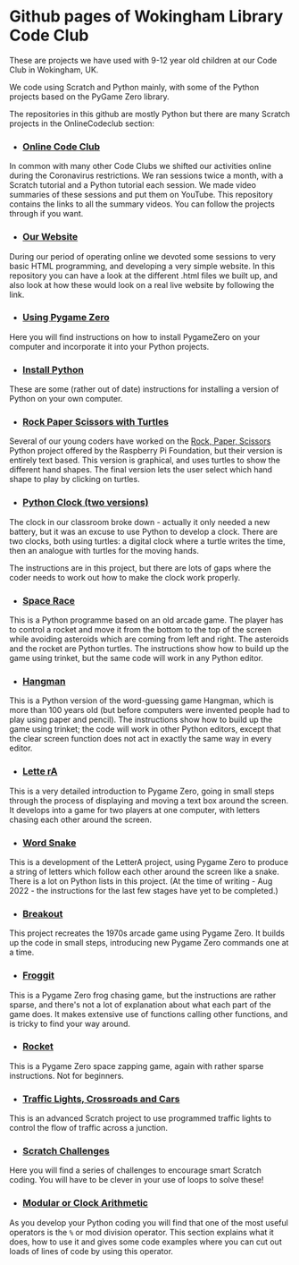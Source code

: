 # Github pages of Wokingham Library Code Club

These are projects we have used with 9-12 year old children at our Code Club in Wokingham, UK.

We code using Scratch and Python mainly, with some of the Python projects based on the PyGame Zero library.

The repositories in this github are mostly Python but there are many Scratch projects in the OnlineCodeclub section:

* ### [Online Code Club](https://github.com/WokLibCodeClub/OnlineCodeclub) 

In common with many other Code Clubs we shifted our activities online during the Coronavirus restrictions. We ran sessions twice a month, with a Scratch tutorial and a Python tutorial each session. We made video summaries of these sessions and put them on YouTube. This repository contains the links to all the summary videos. You can follow the projects through if you want.

* ### [Our Website](https://github.com/WokLibCodeClub/OurWebsite) 

During our period of operating online we devoted some sessions to very basic HTML programming, and developing a very simple website. In this repository you can have a look at the different .html files we built up, and also look at how these would look on a real live website by following the link.

* ### [Using Pygame Zero](https://github.com/WokLibCodeClub/Using-Pygame-Zero) 

Here you will find instructions on how to install PygameZero on your computer and incorporate it into your Python projects.

* ### [Install Python](https://github.com/WokLibCodeClub/Install-Python) 

These are some (rather out of date) instructions for installing a version of Python on your own computer.

* ### [Rock Paper Scissors with Turtles](https://github.com/WokLibCodeClub/Rock-Paper-Scissors-with-Turtles) 

Several of our young coders have worked on the [Rock, Paper, Scissors](https://projects.raspberrypi.org/en/projects/rock-paper-scissors) Python project offered by the Raspberry Pi Foundation, but their version is entirely text based. This version is graphical, and uses turtles to show the different hand shapes. The final version lets the user select which hand shape to play by clicking on turtles. 

* ### [Python Clock (two versions)](https://github.com/WokLibCodeClub/Python-Clock) 

The clock in our classroom broke down - actually it only needed a new battery, but it was an excuse to use Python to develop a clock. There are two clocks, both using turtles: a digital clock where a turtle writes the time, then an analogue with turtles for the moving hands.

The instructions are in this project, but there are lots of gaps where the coder needs to work out how to make the clock work properly.

* ### [Space Race](https://github.com/WokLibCodeClub/SpaceRace)

This is a Python programme based on an old arcade game. The player has to control a rocket and move it from the bottom to the top of the screen while avoiding asteroids which are coming from left and right. The asteroids and the rocket are Python turtles. The instructions show how to build up the game using trinket, but the same code will work in any Python editor.

* ### [Hangman](https://github.com/WokLibCodeClub/Hangman)

This is a Python version of the word-guessing game Hangman, which is more than 100 years old (but before computers were invented people had to play using paper and pencil). The instructions show how to build up the game using trinket; the code will work in other Python editors, except that the clear screen function does not act in exactly the same way in every editor.

* ### [Lette rA](https://github.com/WokLibCodeClub/LetterA)

This is a very detailed introduction to Pygame Zero, going in small steps through the process of displaying and moving a text box around the screen. It develops into a game for two players at one computer, with letters chasing each other around the screen.

* ### [Word Snake](https://github.com/WokLibCodeClub/WordSnake)

This is a development of the LetterA project, using Pygame Zero to produce a string of letters which follow each other around the screen like a snake. There is a lot on Python lists in this project. (At the time of writing - Aug 2022 - the instructions for the last few stages have yet to be completed.)

* ### [Breakout](https://github.com/WokLibCodeClub/breakout)

This project recreates the 1970s arcade game using Pygame Zero. It builds up the code in small steps, introducing new Pygame Zero commands one at a time.

* ### [Froggit](https://github.com/WokLibCodeClub/froggit)

This is a Pygame Zero frog chasing game, but the instructions are rather sparse, and there's not a lot of explanation about what each part of the game does. It makes extensive use of functions calling other functions, and is tricky to find your way around.

* ### [Rocket](https://github.com/WokLibCodeClub/rocket)

This is a Pygame Zero space zapping game, again with rather sparse instructions. Not for beginners.

* ### [Traffic Lights, Crossroads and Cars](https://github.com/WokLibCodeClub/Traffic-Lights-Crossroads-and-Cars)

This is an advanced Scratch project to use programmed traffic lights to control the flow of traffic across a junction.

* ### [Scratch Challenges](https://github.com/WokLibCodeClub/Scratch-Challenges)

Here you will find a series of challenges to encourage smart Scratch coding. You will have to be clever in your use of loops to solve these!

* ### [Modular or Clock Arithmetic](https://github.com/WokLibCodeClub/Modular-arithmetic)

As you develop your Python coding you will find that one of the most useful operators is the `%` or mod division operator. This section explains what it does, how to use it and gives some code examples where you can cut out loads of lines of code by using this operator.



